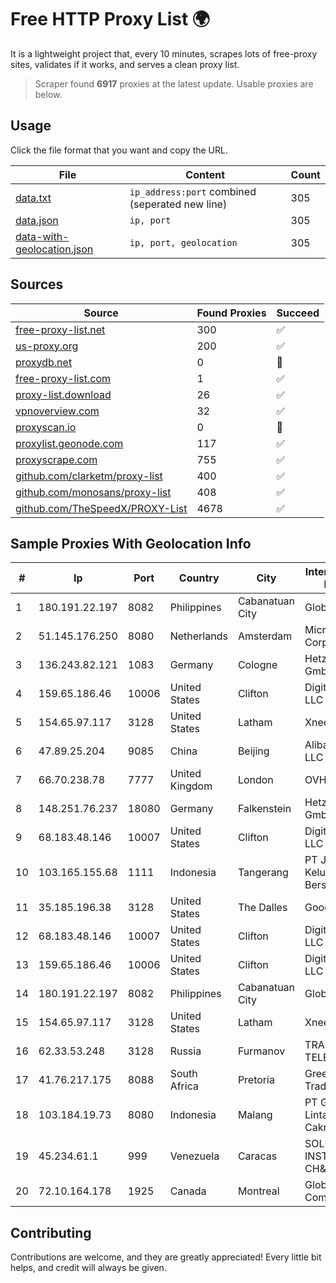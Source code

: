 
# Free HTTP Proxy List 🌍

It is a lightweight project that, every 10 minutes, scrapes lots of free-proxy sites, validates if it works, and serves a clean proxy list.


> Scraper found **6917** proxies at the latest update. Usable proxies are below.

## Usage

Click the file format that you want and copy the URL.


|File|Content|Count|
|----|-------|-----|
|[data.txt](https://raw.githubusercontent.com/themiralay/Proxy-List-World/master/data.txt)|`ip_address:port` combined (seperated new line)|305|
|[data.json](https://raw.githubusercontent.com/themiralay/Proxy-List-World/master/data.json)|`ip, port`|305|
|[data-with-geolocation.json](https://raw.githubusercontent.com/themiralay/Proxy-List-World/master/data-with-geolocation.json)|`ip, port, geolocation`|305|

## Sources

|Source|Found Proxies|Succeed|
|------|-------------|-------|
|[free-proxy-list.net](https://free-proxy-list.net)|300|✅|
|[us-proxy.org](https://www.us-proxy.org)|200|✅|
|[proxydb.net](http://proxydb.net)|0|🚫|
|[free-proxy-list.com](https://free-proxy-list.com/?page=&port=&type%5B%5D=http&type%5B%5D=https&up_time=0&search=Search)|1|✅|
|[proxy-list.download](https://www.proxy-list.download/HTTP)|26|✅|
|[vpnoverview.com](https://vpnoverview.com/privacy/anonymous-browsing/free-proxy-servers)|32|✅|
|[proxyscan.io](https://www.proxyscan.io)|0|🚫|
|[proxylist.geonode.com](https://proxylist.geonode.com/api/proxy-list?limit=300&page=1&sort_by=lastChecked&sort_type=desc&protocols=http,https)|117|✅|
|[proxyscrape.com](https://api.proxyscrape.com/v2/?request=displayproxies&protocol=http&timeout=10000&country=all&ssl=all&anonymity=all)|755|✅|
|[github.com/clarketm/proxy-list](https://raw.githubusercontent.com/clarketm/proxy-list/master/proxy-list-raw.txt)|400|✅|
|[github.com/monosans/proxy-list](https://raw.githubusercontent.com/monosans/proxy-list/main/proxies/http.txt)|408|✅|
|[github.com/TheSpeedX/PROXY-List](https://raw.githubusercontent.com/TheSpeedX/PROXY-List/master/http.txt)|4678|✅|


## Sample Proxies With Geolocation Info

|#|Ip|Port|Country|City|Internet Service Provider|
|-|--|----|-------|----|-------------------------|
|1|180.191.22.197|8082|Philippines|Cabanatuan City|Globe Telecom|
|2|51.145.176.250|8080|Netherlands|Amsterdam|Microsoft Corporation|
|3|136.243.82.121|1083|Germany|Cologne|Hetzner Online GmbH|
|4|159.65.186.46|10006|United States|Clifton|DigitalOcean, LLC|
|5|154.65.97.117|3128|United States|Latham|Xneelo (Pty) Ltd|
|6|47.89.25.204|9085|China|Beijing|Alibaba.com LLC|
|7|66.70.238.78|7777|United Kingdom|London|OVH SAS|
|8|148.251.76.237|18080|Germany|Falkenstein|Hetzner Online GmbH|
|9|68.183.48.146|10007|United States|Clifton|DigitalOcean, LLC|
|10|103.165.155.68|1111|Indonesia|Tangerang|PT Jaringan Keluarga Bersama|
|11|35.185.196.38|3128|United States|The Dalles|Google LLC|
|12|68.183.48.146|10007|United States|Clifton|DigitalOcean, LLC|
|13|159.65.186.46|10006|United States|Clifton|DigitalOcean, LLC|
|14|180.191.22.197|8082|Philippines|Cabanatuan City|Globe Telecom|
|15|154.65.97.117|3128|United States|Latham|Xneelo (Pty) Ltd|
|16|62.33.53.248|3128|Russia|Furmanov|TRANS-TELECOM|
|17|41.76.217.175|8088|South Africa|Pretoria|Green Flash Trading|
|18|103.184.19.73|8080|Indonesia|Malang|PT Garuda Lintas Cakrawala|
|19|45.234.61.1|999|Venezuela|Caracas|SOLUCIONES INSTALRED CH&C C.A.|
|20|72.10.164.178|1925|Canada|Montreal|GloboTech Communications|



## Contributing

Contributions are welcome, and they are greatly appreciated! Every
little bit helps, and credit will always be given.

